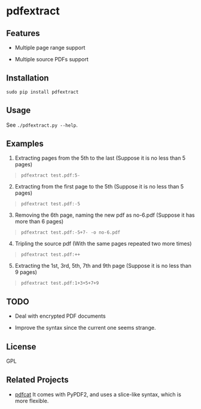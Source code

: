 # pdfextract

## Features

- Multiple page range support

- Multiple source PDFs support


## Installation

```
sudo pip install pdfextract
```


## Usage

See `./pdfextract.py --help`.


## Examples

1. Extracting pages from the 5th to the last
(Suppose it is no less than 5 pages)
> `pdfextract test.pdf:5-`

2. Extracting from the first page to the 5th
(Suppose it is no less than 5 pages)
> `pdfextract test.pdf:-5`

3. Removing the 6th page, naming the new pdf as no-6.pdf
(Suppose it has more than 6 pages)
> `pdfextract test.pdf:-5+7- -o no-6.pdf`

4. Tripling the source pdf
(With the same pages repeated two more times)
> `pdfextract test.pdf:++`

5. Extracting the 1st, 3rd, 5th, 7th and 9th page
(Suppose it is no less than 9 pages)
> `pdfextract test.pdf:1+3+5+7+9`


## TODO

- Deal with encrypted PDF documents

- Improve the syntax since the current one seems strange.


## License

GPL

## Related Projects

- [pdfcat](https://github.com/mstamy2/PyPDF2/blob/master/Scripts/pdfcat)
  It comes with PyPDF2, and uses a slice-like syntax, which is more flexible.

